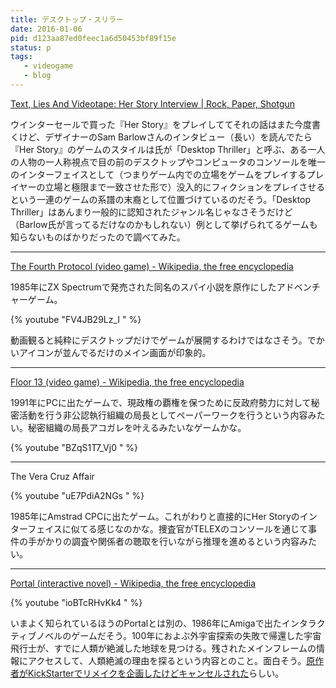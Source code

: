 ```yaml
---
title: デスクトップ・スリラー
date: 2016-01-06
pid: d123aa87ed0feec1a6d50453bf89f15e
status: p
tags:
   - videogame
   - blog
---
```


[Text, Lies And Videotape: Her Story Interview | Rock, Paper, Shotgun][1]

ウインターセールで買った『Her Story』をプレイしててそれの話はまた今度書くけど、デザイナーのSam Barlowさんのインタビュー（長い）を読んでたら『Her Story』のゲームのスタイルは氏が「Desktop Thriller」と呼ぶ、ある一人の人物の一人称視点で目の前のデスクトップやコンピュータのコンソールを唯一のインターフェイスとして（つまりゲーム内での立場をゲームをプレイするプレイヤーの立場と極限まで一致させた形で）没入的にフィクションをプレイさせるという一連のゲームの系譜の末裔として位置づけているのだそう。「Desktop Thriller」はあんまり一般的に認知されたジャンル名じゃなさそうだけど（Barlow氏が言ってるだけなのかもしれない）例として挙げられてるゲームも知らないものばかりだったので調べてみた。

---- 

[The Fourth Protocol (video game) - Wikipedia, the free encyclopedia][2]

1985年にZX Spectrumで発売された同名のスパイ小説を原作にしたアドベンチャーゲーム。

{% youtube "FV4JB29Lz_I " %} 

動画観ると純粋にデスクトップだけでゲームが展開するわけではなさそう。でかいアイコンが並んでるだけのメイン画面が印象的。

---- 

[Floor 13 (video game) - Wikipedia, the free encyclopedia][3]

1991年にPCに出たゲームで、現政権の覇権を保つために反政府勢力に対して秘密活動を行う非公認執行組織の局長としてペーパーワークを行うという内容みたい。秘密組織の局長アコガレを叶えるみたいなゲームかな。

{% youtube "BZqS1T7_Vj0 " %}

---- 

The Vera Cruz Affair

{% youtube "uE7PdiA2NGs " %}

1985年にAmstrad CPCに出たゲーム。これがわりと直接的にHer Storyのインターフェイスに似てる感じなのかな。捜査官がTELEXのコンソールを通じて事件の手がかりの調査や関係者の聴取を行いながら推理を進めるという内容みたい。

---- 

[Portal (interactive novel) - Wikipedia, the free encyclopedia][4]

{% youtube "ioBTcRHvKk4 " %}

いまよく知られているほうのPortalとは別の、1986年にAmigaで出たインタラクティブノベルのゲームだそう。100年におよぶ外宇宙探索の失敗で帰還した宇宙飛行士が、すでに人類が絶滅した地球を見つける。残されたメインフレームの情報にアクセスして、人類絶滅の理由を探るという内容とのこと。面白そう。[原作者がKickStarterでリメイクを企画したけどキャンセルされた][5]らしい。

[1]:	http://www.rockpapershotgun.com/2015/01/23/text-lies-and-videotape-her-story-interview/
[2]:	https://en.wikipedia.org/wiki/The_Fourth_Protocol_(video_game)?oldformat=true
[3]:	https://en.wikipedia.org/wiki/Floor_13_(video_game)?oldformat=true
[4]:	https://en.wikipedia.org/wiki/Portal_(interactive_novel)?oldformat=true
[5]:	https://www.kickstarter.com/projects/subgames/rob-swigarts-portal-1986-reborn-v20/